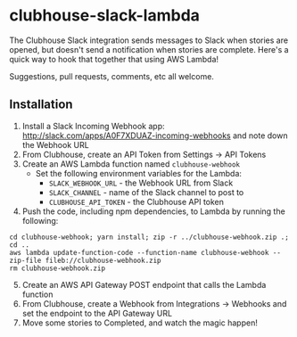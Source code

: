 # clubhouse-slack-lambda

The Clubhouse Slack integration sends messages to Slack when stories are opened, but doesn't send a notification when stories are complete. Here's a quick way to hook that together that using AWS Lambda!

Suggestions, pull requests, comments, etc all welcome.

## Installation

1. Install a Slack Incoming Webhook app: http://slack.com/apps/A0F7XDUAZ-incoming-webhooks and note down the Webhook URL
2. From Clubhouse, create an API Token from Settings -> API Tokens
3. Create an AWS Lambda function named `clubhouse-webhook`
   - Set the following environment variables for the Lambda:
     - `SLACK_WEBHOOK_URL` - the Webhook URL from Slack
     - `SLACK_CHANNEL` - name of the Slack channel to post to
     - `CLUBHOUSE_API_TOKEN` - the Clubhouse API token
4. Push the code, including npm dependencies, to Lambda by running the following:

```
cd clubhouse-webhook; yarn install; zip -r ../clubhouse-webhook.zip .; cd ..
aws lambda update-function-code --function-name clubhouse-webhook --zip-file fileb://clubhouse-webhook.zip
rm clubhouse-webhook.zip
```

5. Create an AWS API Gateway POST endpoint that calls the Lambda function
6. From Clubhouse, create a Webhook from Integrations -> Webhooks and set the endpoint to the API Gateway URL
7. Move some stories to Completed, and watch the magic happen!
